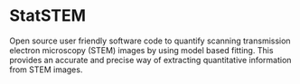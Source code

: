 # StatSTEM

Open source user friendly software code to quantify scanning transmission electron microscopy (STEM) images by using model based fitting. This provides an accurate and precise way of extracting quantitative information from STEM images.
